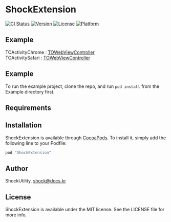 # ShockExtension

[![CI Status](http://img.shields.io/travis/ShockUtility/ShockExtension.svg?style=flat)](https://travis-ci.org/ShockUtility/ShockExtension)
[![Version](https://img.shields.io/cocoapods/v/ShockExtension.svg?style=flat)](http://cocoapods.org/pods/ShockExtension)
[![License](https://img.shields.io/cocoapods/l/ShockExtension.svg?style=flat)](http://cocoapods.org/pods/ShockExtension)
[![Platform](https://img.shields.io/cocoapods/p/ShockExtension.svg?style=flat)](http://cocoapods.org/pods/ShockExtension)

## Example

TOActivityChrome : [TOWebViewController](https://github.com/TimOliver/TOWebViewController)<br>
TOActivitySafari : [TOWebViewController](https://github.com/TimOliver/TOWebViewController)

## Example

To run the example project, clone the repo, and run `pod install` from the Example directory first.

## Requirements

## Installation

ShockExtension is available through [CocoaPods](http://cocoapods.org). To install
it, simply add the following line to your Podfile:

```ruby
pod "ShockExtension"
```

## Author

ShockUtility, shock@docs.kr

## License

ShockExtension is available under the MIT license. See the LICENSE file for more info.
